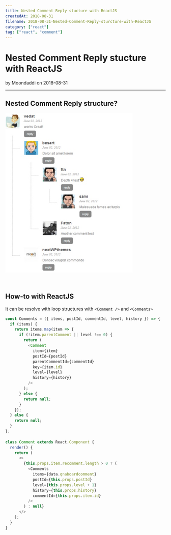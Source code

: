 ```yaml
---
title: Nested Comment Reply stucture with ReactJS
createdAt: 2018-08-31
filename: 2018-08-31-Nested-Comment-Reply-sturcture-with-ReactJS
category: ["react"]
tag: ["react", "comment"]
---
```


# Nested Comment Reply stucture with ReactJS

by Moondaddi on 2018-08-31

---

## Nested Comment Reply structure?

![Nested Comment Structure](/static/images/post_img/2018-08-31_nested-structure.jpg)

<br />

## How-to with ReactJS

It can be resolve with loop structures with `<Comment />` and `<Comments>`

```javascript
const Comments = ({ items, postId, commentId, level, history }) => {
  if (items) {
    return items.map(item => {
      if (!item.parentComment || level !== 0) {
        return (
          <Comment
            item={item}
            postId={postId}
            parentCommentId={commentId}
            key={item.id}
            level={level}
            history={history}
          />
        );
      } else {
        return null;
      }
    });
  } else {
    return null;
  }
};

class Comment extends React.Component {
  render() {
    return (
      <>
        {this.props.item.recomment.length > 0 ? (
          <Comments
            items={data.qnaboardcomment}
            postId={this.props.postId}
            level={this.props.level + 1}
            history={this.props.history}
            commentId={this.props.item.id}
          />
        ) : null}
      </>
    );
  }
}
```
